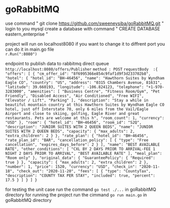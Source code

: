 # goRabbitMQ

use command  " git clone https://github.com/sweeneysiba/goRabbitMQ.git "
login to you mysql create a database with command " CREATE DATABASE eastern_enterprise " 

project will run on localhost8080 if you want to change it to diffrent port you can do it in main.go file  
    `r.Run(":8080")`


endpoint to publish data to rabbitmq direct queue 
    `http://localhost:8080/offers/Publisher`
    `method : POST` 
    `requestBody  :{
                "offers": [
                    {
                        "cm_offer_id": "8f6995366e854c9faf1d9f3d233702b8",
                        "hotel": {
                            "hotel_id": "BH~46456",
                            "name": "Hawthorn Suites by Wyndham Eagle CO",
                            "country": "US",
                            "address": "0315 Chambers Avenue, 81631",
                            "latitude": 39.660193,
                            "longitude": -106.824123,
                            "telephone": "+1-970-3283000",
                            "amenities": [
                                "Business Centre",
                                "Fitness Room/Gym",
                                "Pet Friendly",
                                "Disabled Access",
                                "Air Conditioned",
                                "Free WIFI",
                                "Elevator / Lift",
                                "Parking"
                            ],
                            "description": "Stay a while in beautiful mountain country at this Hawthorn Suites by Wyndham Eagle CO hotel, just off Interstate 70, only 6 miles from the Vail/Eagle Airport and close to skiing, golfing, Eagle River and great restaurants. Pets are welcome at this h",
                            "room_count": 1,
                            "currency": "USD"
                        },
                        "room": {
                    "hotel_id": "BH~46456",
                            "room_id": "S2Q",
                            "description": "JUNIOR SUITES WITH 2 QUEEN BEDS",
                            "name": "JUNIOR SUITES WITH 2 QUEEN BEDS",
                            "capacity": {
                                "max_adults": 2,
                                "extra_children": 2
                            }
                        },
                        "rate_plan": {
                            "hotel_id": "BH~46456",
                            "rate_plan_id": "BAR",
                            "cancellation_policy": [
                                {
                                    "type": "Free cancellation",
                                    "expires_days_before": 2
                                }
                            ],
                            "name": "BEST AVAILABLE RATE",
                            "other_conditions": [
                                "CXL BY 2 DAYS PRIOR TO ARRIVAL-FEE 1 NIGHT 2 DAYS PRIOR TO ARRIVAL",
                                "BEST AVAILABLE RATE"
                            ],
                            "meal_plan": "Room only"
                        },
                        "original_data": {
                            "GuaranteePolicy": {
                                "Required": true
                            }
                        },
                        "capacity": {
                            "max_adults": 2,
                            "extra_children": 2
                        },
                        "number": 1,
                        "price": 1520,
                        "currency": "USD",
                        "check_in": "2020-11-18",
                        "check_out": "2020-11-20",
                        "fees": [
                            {
                                "type": "CountyTax",
                                "description": "COUNTY TAX PER STAY",
                                "included": true,
                                "percent": 17.5
                            }
                        ]
                    }
                ]
            }`  
    
for testing the unit case run the command `go test ./...` in goRabbitMQ directory 
for running the project run the cimmand `go run main.go` in goRabbitMQ directory